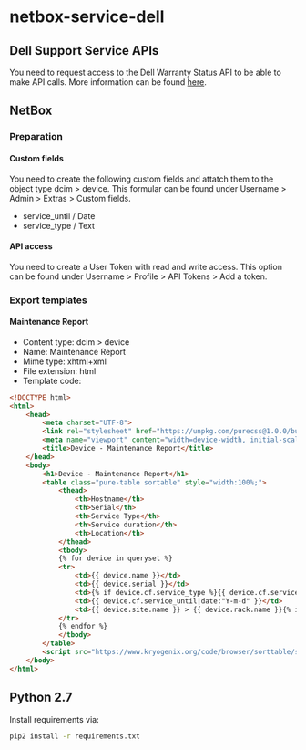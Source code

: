 # netbox-service-dell
## Dell Support Service APIs
You need to request access to the Dell Warranty Status API to be able to make API calls. More information can be found [here](https://techdirect.dell.com/portal.30/Login.aspx).
## NetBox
### Preparation
#### Custom fields
You need to create the following custom fields and attatch them to the object type dcim > device. This formular can be found under Username > Admin > Extras > Custom fields.
* service_until / Date
* service_type / Text
#### API access
You need to create a User Token with read and write access. This option can be found under Username > Profile > API Tokens > Add a token.
### Export templates
#### Maintenance Report
* Content type: dcim > device
* Name: Maintenance Report
* Mime type: xhtml+xml
* File extension: html
* Template code:
```html
<!DOCTYPE html>
<html>
	<head>
		<meta charset="UTF-8">
		<link rel="stylesheet" href="https://unpkg.com/purecss@1.0.0/build/pure-min.css" integrity="sha384-nn4HPE8lTHyVtfCBi5yW9d20FjT8BJwUXyWZT9InLYax14RDjBj46LmSztkmNP9w" crossorigin="anonymous">
		<meta name="viewport" content="width=device-width, initial-scale=1">
		<title>Device - Maintenance Report</title>
	</head>
	<body>
		<h1>Device - Maintenance Report</h1>
		<table class="pure-table sortable" style="width:100%;">
			<thead>
				<th>Hostname</th>
				<th>Serial</th>
				<th>Service Type</th>
				<th>Service duration</th>
				<th>Location</th>
			</thead>
			<tbody>
			{% for device in queryset %}
			<tr>
				<td>{{ device.name }}</td>
				<td>{{ device.serial }}</td>
				<td>{% if device.cf.service_type %}{{ device.cf.service_type }}{% endif %}</td>
				<td>{{ device.cf.service_until|date:"Y-m-d" }}</td>
				<td>{{ device.site.name }} > {{ device.rack.name }}{% if device.position %} > U{{ device.position }}{% endif %}</td>
			</tr>
			{% endfor %}
			</tbody>
		</table>
		<script src="https://www.kryogenix.org/code/browser/sorttable/sorttable.js"></script>
	</body>
</html>
```

## Python 2.7
Install requirements via:
```bash
pip2 install -r requirements.txt
```
